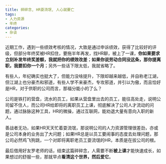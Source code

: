 ```yaml
---
title: 碎碎念, HR耍流氓, 人心就要亡
tags: 
- 人力资源
- 年终
categories:
- 杂谈
---
```



近期工作，遇到一些绩效考核的情况，大致是通过申诉绩效，获得了比较好的评级，但部分年终奖被HR扣住，要拖半年再发，找HR聊，被上了一课，**你如果要求立刻补发年终奖差额，我就把你的绩效改差**；**如果你说劳动合同没这条，那你提离职，我要扣你一个月**；另外一些话下限太低，我就省略了。

有些人，年纪确实也挺大了，但能力没啥提升，下限却越来越低，并自称老江湖，但江湖上也分豪杰和邪道，有些人学不来豪杰，专攻邪道，并引以为傲，而且恰好是HR，对于供职的公司而言，那福分能小的了么？

公司是铁打的营盘，流水的员工，如果从营盘里出去的员工，能往高处走，说明公司留不住人，而公司HR给即将的离职员工上课，彻底解决了公司人才流动的问题，通过脉脉这种工具，HR的微操，通过互联网，能劝退大量有意向入职的新人。

善战者无功，如果HR天天忙着耍流氓，那说明公司的人力资源管理很差劲，亦或是公司本身的业务出了大问题；如果HR总是以员工要闹事的态度去处理问题，那公司必然鸡飞狗跳，一个对即将离职老员工耍流氓的HR，本质是在拔公司的根。

最后借用好友罗老师的话，结束这篇碎碎念，人需要不断**被上课**才能快速成长，如果想过的舒服一些，那就早点**看清这个世界，然后爱它**。

